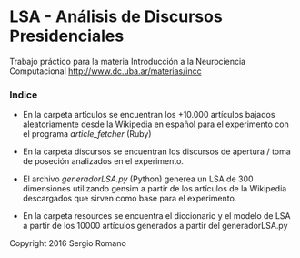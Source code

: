 # LSA - Análisis de Discursos Presidenciales

Trabajo práctico para la materia Introducción a la Neurociencia Computacional http://www.dc.uba.ar/materias/incc


### Indice

* En la carpeta artículos se encuentran los +10.000 artículos bajados aleatoriamente desde la Wikipedia en español para el experimento con el programa *article_fetcher* (Ruby)

* En la carpeta discursos se encuentran los discursos de apertura / toma de poseción analizados en el experimento.

* El archivo *generadorLSA.py* (Python) generea un LSA de 300 dimensiones utilizando gensim a partir de los artículos de la Wikipedia descargados que sirven como base para el experimento.

* En la carpeta resources se encuentra el diccionario y el modelo de LSA a partir de los 10000 artículos generados a partir del generadorLSA.py

Copyright 2016 Sergio Romano
